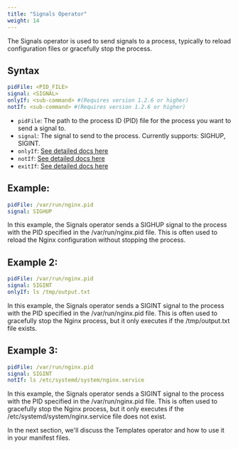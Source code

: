 ```yaml
---
title: "Signals Operator"
weight: 14
---
```

The Signals operator is used to send signals to a process, typically to reload configuration files or gracefully stop the process.

## Syntax

```yaml
pidFile: <PID_FILE>
signal: <SIGNAL>
onlyIf: <sub-command> #(Requires version 1.2.6 or higher)
notIf: <sub-command> #(Requires version 1.2.6 or higher)
```

* `pidFile`: The path to the process ID (PID) file for the process you want to send a signal to.
* `signal`: The signal to send to the process. Currently supports: SIGHUP, SIGINT.
* `onlyIf`: [See detailed docs here](/operators/sub-commands)
* `notIf`: [See detailed docs here](/operators/sub-commands)
* `exitIf`: [See detailed docs here](/operators/sub-commands)

## Example:

```yaml
pidFile: /var/run/nginx.pid
signal: SIGHUP
```

In this example, the Signals operator sends a SIGHUP signal to the process with the PID specified in the /var/run/nginx.pid file. This is often used to reload the Nginx configuration without stopping the process.

## Example 2:

```yaml
pidFile: /var/run/nginx.pid
signal: SIGINT
onlyIf: ls /tmp/output.txt
```

In this example, the Signals operator sends a SIGINT signal to the process with the PID specified in the /var/run/nginx.pid file. This is often used to gracefully stop the Nginx process, but it only executes if the /tmp/output.txt file exists.

## Example 3:

```yaml
pidFile: /var/run/nginx.pid
signal: SIGINT
notIf: ls /etc/systemd/system/nginx.service
```

In this example, the Signals operator sends a SIGINT signal to the process with the PID specified in the /var/run/nginx.pid file. This is often used to gracefully stop the Nginx process, but it only executes if the /etc/systemd/system/nginx.service file does not exist.

In the next section, we'll discuss the Templates operator and how to use it in your manifest files.